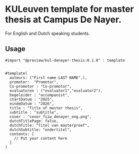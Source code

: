 # KULeuven template for master thesis at Campus De Nayer.
For English and Dutch speaking students. 
## Usage
```typ
#import "@preview/kul-denayer-thesis:0.1.0" : template


#template(
  auteurs: ("First name LAST NAME",),
  promotor:  "Promotor",
  Co-promotor : "Co-promotor",
  evaluatoren : ("evaluator1","evaluator2"),
  begeleider : "accompanist",
  startDatum : "2025",
  eindeDatum : "2026",
  title : "Title of master thesis",
  subtitle : "subtitle",
  cover : "cover_fiiw_denayer_eng.png",
  dutchTitlePage: false,
  dutchTitle: "Titel van masterproef",
  dutchSubtitle: "ondertitel",
  contents: [
    // Put your content here
  ]
)
```
